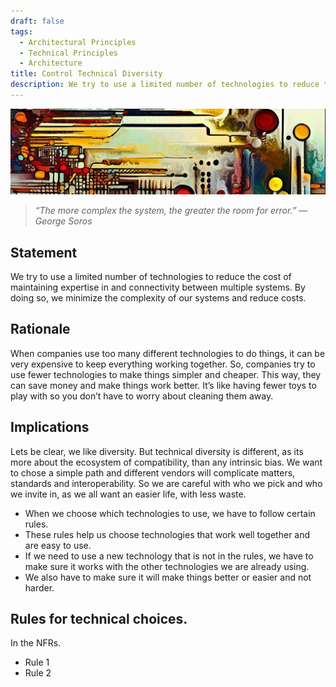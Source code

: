 ```yaml
---
draft: false
tags:
  - Architectural Principles
  - Technical Principles
  - Architecture
title: Control Technical Diversity
description: We try to use a limited number of technologies to reduce the cost of maintaining expertise in and connectivity between multiple systems.
---
```


![An abstract header in the style of Van Gogh](/media/images/header01.png)

> *“The more complex the system, the greater the room for error.” — George Soros*

## Statement

We try to use a limited number of technologies to reduce the cost of maintaining expertise in and connectivity between multiple systems. By doing so, we  minimize the complexity of our systems and reduce costs.

## Rationale

When companies use too many different technologies to do things, it can be very expensive to keep everything working together. So, companies try to use fewer technologies to make things simpler and cheaper. This way, they can save money and make things work better. It’s like having fewer toys to play with so you don’t have to worry about cleaning them away.

## Implications

Lets be clear, we like diversity. But technical diversity is different, as its more about the ecosystem of compatibility, than any intrinsic bias. We want to chose a simple path and different vendors will complicate matters, standards and interoperability. So we are careful with who we pick and who we invite in, as we all want an easier life, with less waste.

* When we choose which technologies to use, we have to follow certain rules.
* These rules help us choose technologies that work well together and are easy to use.
* If we need to use a new technology that is not in the rules, we have to make sure it works with the other technologies we are already using.
* We also have to make sure it will make things better or easier and not harder.


## Rules for technical choices.

In the NFRs.

* Rule 1
* Rule 2